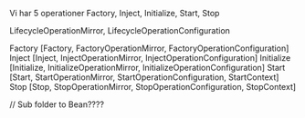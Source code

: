 Vi har 5 operationer
Factory, Inject, Initialize, Start, Stop


LifecycleOperationMirror, LifecycleOperationConfiguration


Factory    [Factory,    FactoryOperationMirror,    FactoryOperationConfiguration] 
Inject     [Inject,     InjectOperationMirror,     InjectOperationConfiguration]
Initialize [Initialize, InitializeOperationMirror, InitializeOperationConfiguration]
Start      [Start,      StartOperationMirror,      StartOperationConfiguration,      StartContext]
Stop       [Stop,       StopOperationMirror,       StopOperationConfiguration,       StopContext]



// Sub folder to Bean????
